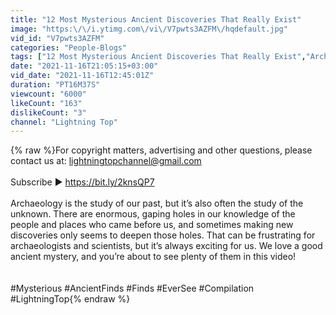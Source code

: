 ```yaml
---
title: "12 Most Mysterious Ancient Discoveries That Really Exist"
image: "https:\/\/i.ytimg.com\/vi\/V7pwts3AZFM\/hqdefault.jpg"
vid_id: "V7pwts3AZFM"
categories: "People-Blogs"
tags: ["12 Most Mysterious Ancient Discoveries That Really Exist","Archaeological Discoveries","top 12 Ancient Finds"]
date: "2021-11-16T21:05:15+03:00"
vid_date: "2021-11-16T12:45:01Z"
duration: "PT16M37S"
viewcount: "6000"
likeCount: "163"
dislikeCount: "3"
channel: "Lightning Top"
---
```

{% raw %}For copyright matters, advertising and other questions, please contact us at: lightningtopchannel@gmail.com <br /><br />Subscribe ► <a rel="nofollow" target="blank" href="https://bit.ly/2knsQP7">https://bit.ly/2knsQP7</a> <br /><br />Archaeology is the study of our past, but it’s also often the study of the unknown. There are enormous, gaping holes in our knowledge of the people and places who came before us, and sometimes making new discoveries only seems to deepen those holes. That can be frustrating for archaeologists and scientists, but it’s always exciting for us. We love a good ancient mystery, and you’re about to see plenty of them in this video!<br /><br /><br />#Mysterious #AncientFinds #Finds #EverSee #Compilation #LightningTop{% endraw %}
